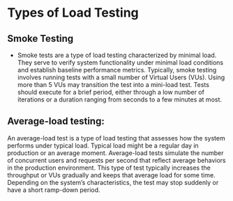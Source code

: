 # Types of Load Testing

## Smoke Testing

- Smoke tests are a type of load testing characterized by minimal load. They serve to verify system functionality under minimal load conditions and establish baseline performance metrics. Typically, smoke testing involves running tests with a small number of Virtual Users (VUs). Using more than 5 VUs may transition the test into a mini-load test. Tests should execute for a brief period, either through a low number of iterations or a duration ranging from seconds to a few minutes at most.
## Average-load testing:
An average-load test is a type of load testing that assesses how the system performs under typical load. Typical load might be a regular day in production or an average moment. Average-load tests simulate the number of concurrent users and requests per second that reflect average behaviors in the production environment. This type of test typically increases the throughput or VUs gradually and keeps that average load for some time. Depending on the system’s characteristics, the test may stop suddenly or have a short ramp-down period.
